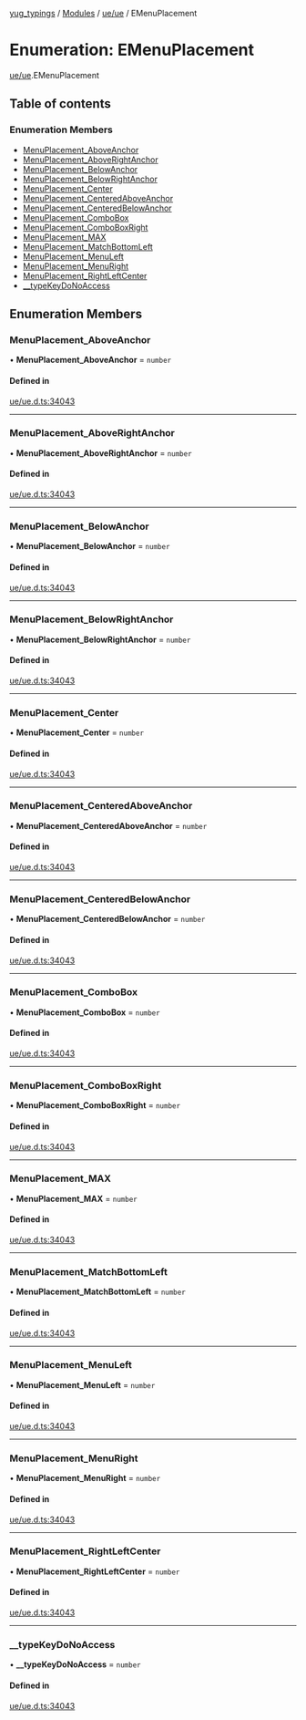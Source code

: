 [yug_typings](../README.md) / [Modules](../modules.md) / [ue/ue](../modules/ue_ue.md) / EMenuPlacement

# Enumeration: EMenuPlacement

[ue/ue](../modules/ue_ue.md).EMenuPlacement

## Table of contents

### Enumeration Members

- [MenuPlacement\_AboveAnchor](ue_ue.EMenuPlacement.md#menuplacement_aboveanchor)
- [MenuPlacement\_AboveRightAnchor](ue_ue.EMenuPlacement.md#menuplacement_aboverightanchor)
- [MenuPlacement\_BelowAnchor](ue_ue.EMenuPlacement.md#menuplacement_belowanchor)
- [MenuPlacement\_BelowRightAnchor](ue_ue.EMenuPlacement.md#menuplacement_belowrightanchor)
- [MenuPlacement\_Center](ue_ue.EMenuPlacement.md#menuplacement_center)
- [MenuPlacement\_CenteredAboveAnchor](ue_ue.EMenuPlacement.md#menuplacement_centeredaboveanchor)
- [MenuPlacement\_CenteredBelowAnchor](ue_ue.EMenuPlacement.md#menuplacement_centeredbelowanchor)
- [MenuPlacement\_ComboBox](ue_ue.EMenuPlacement.md#menuplacement_combobox)
- [MenuPlacement\_ComboBoxRight](ue_ue.EMenuPlacement.md#menuplacement_comboboxright)
- [MenuPlacement\_MAX](ue_ue.EMenuPlacement.md#menuplacement_max)
- [MenuPlacement\_MatchBottomLeft](ue_ue.EMenuPlacement.md#menuplacement_matchbottomleft)
- [MenuPlacement\_MenuLeft](ue_ue.EMenuPlacement.md#menuplacement_menuleft)
- [MenuPlacement\_MenuRight](ue_ue.EMenuPlacement.md#menuplacement_menuright)
- [MenuPlacement\_RightLeftCenter](ue_ue.EMenuPlacement.md#menuplacement_rightleftcenter)
- [\_\_typeKeyDoNoAccess](ue_ue.EMenuPlacement.md#__typekeydonoaccess)

## Enumeration Members

### MenuPlacement\_AboveAnchor

• **MenuPlacement\_AboveAnchor** = `number`

#### Defined in

[ue/ue.d.ts:34043](https://github.com/YugMetaverse/yug_typings/blob/b7d9b19/ue/ue.d.ts#L34043)

___

### MenuPlacement\_AboveRightAnchor

• **MenuPlacement\_AboveRightAnchor** = `number`

#### Defined in

[ue/ue.d.ts:34043](https://github.com/YugMetaverse/yug_typings/blob/b7d9b19/ue/ue.d.ts#L34043)

___

### MenuPlacement\_BelowAnchor

• **MenuPlacement\_BelowAnchor** = `number`

#### Defined in

[ue/ue.d.ts:34043](https://github.com/YugMetaverse/yug_typings/blob/b7d9b19/ue/ue.d.ts#L34043)

___

### MenuPlacement\_BelowRightAnchor

• **MenuPlacement\_BelowRightAnchor** = `number`

#### Defined in

[ue/ue.d.ts:34043](https://github.com/YugMetaverse/yug_typings/blob/b7d9b19/ue/ue.d.ts#L34043)

___

### MenuPlacement\_Center

• **MenuPlacement\_Center** = `number`

#### Defined in

[ue/ue.d.ts:34043](https://github.com/YugMetaverse/yug_typings/blob/b7d9b19/ue/ue.d.ts#L34043)

___

### MenuPlacement\_CenteredAboveAnchor

• **MenuPlacement\_CenteredAboveAnchor** = `number`

#### Defined in

[ue/ue.d.ts:34043](https://github.com/YugMetaverse/yug_typings/blob/b7d9b19/ue/ue.d.ts#L34043)

___

### MenuPlacement\_CenteredBelowAnchor

• **MenuPlacement\_CenteredBelowAnchor** = `number`

#### Defined in

[ue/ue.d.ts:34043](https://github.com/YugMetaverse/yug_typings/blob/b7d9b19/ue/ue.d.ts#L34043)

___

### MenuPlacement\_ComboBox

• **MenuPlacement\_ComboBox** = `number`

#### Defined in

[ue/ue.d.ts:34043](https://github.com/YugMetaverse/yug_typings/blob/b7d9b19/ue/ue.d.ts#L34043)

___

### MenuPlacement\_ComboBoxRight

• **MenuPlacement\_ComboBoxRight** = `number`

#### Defined in

[ue/ue.d.ts:34043](https://github.com/YugMetaverse/yug_typings/blob/b7d9b19/ue/ue.d.ts#L34043)

___

### MenuPlacement\_MAX

• **MenuPlacement\_MAX** = `number`

#### Defined in

[ue/ue.d.ts:34043](https://github.com/YugMetaverse/yug_typings/blob/b7d9b19/ue/ue.d.ts#L34043)

___

### MenuPlacement\_MatchBottomLeft

• **MenuPlacement\_MatchBottomLeft** = `number`

#### Defined in

[ue/ue.d.ts:34043](https://github.com/YugMetaverse/yug_typings/blob/b7d9b19/ue/ue.d.ts#L34043)

___

### MenuPlacement\_MenuLeft

• **MenuPlacement\_MenuLeft** = `number`

#### Defined in

[ue/ue.d.ts:34043](https://github.com/YugMetaverse/yug_typings/blob/b7d9b19/ue/ue.d.ts#L34043)

___

### MenuPlacement\_MenuRight

• **MenuPlacement\_MenuRight** = `number`

#### Defined in

[ue/ue.d.ts:34043](https://github.com/YugMetaverse/yug_typings/blob/b7d9b19/ue/ue.d.ts#L34043)

___

### MenuPlacement\_RightLeftCenter

• **MenuPlacement\_RightLeftCenter** = `number`

#### Defined in

[ue/ue.d.ts:34043](https://github.com/YugMetaverse/yug_typings/blob/b7d9b19/ue/ue.d.ts#L34043)

___

### \_\_typeKeyDoNoAccess

• **\_\_typeKeyDoNoAccess** = `number`

#### Defined in

[ue/ue.d.ts:34043](https://github.com/YugMetaverse/yug_typings/blob/b7d9b19/ue/ue.d.ts#L34043)
